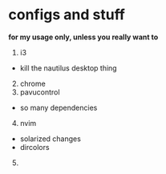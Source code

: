 # configs and stuff
**for my usage only, unless you really want to**

1. i3
  * kill the nautilus desktop thing
2. chrome
3. pavucontrol
  * so many dependencies
4. nvim
  * solarized changes
  * dircolors
5. 
